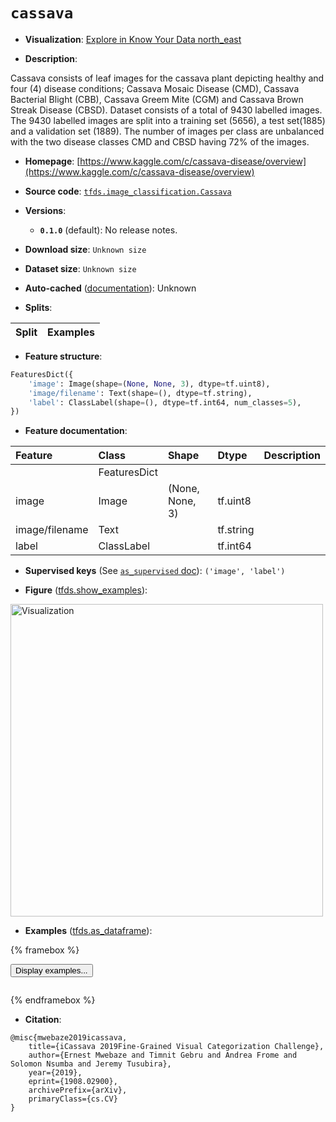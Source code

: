<div itemscope itemtype="http://schema.org/Dataset">
  <div itemscope itemprop="includedInDataCatalog" itemtype="http://schema.org/DataCatalog">
    <meta itemprop="name" content="TensorFlow Datasets" />
  </div>
  <meta itemprop="name" content="cassava" />
  <meta itemprop="description" content="Cassava consists of leaf images for the cassava plant depicting healthy and&#10;four (4) disease conditions; Cassava Mosaic Disease (CMD), Cassava Bacterial&#10;Blight (CBB), Cassava Greem Mite (CGM) and Cassava Brown Streak Disease (CBSD).&#10;Dataset consists of a total of 9430 labelled images.&#10;The 9430 labelled images are split into a training set (5656), a test set(1885)&#10;and a validation set (1889). The number of images per class are unbalanced with&#10;the two disease classes CMD and CBSD having 72% of the images.&#10;&#10;To use this dataset:&#10;&#10;```python&#10;import tensorflow_datasets as tfds&#10;&#10;ds = tfds.load(&#x27;cassava&#x27;, split=&#x27;train&#x27;)&#10;for ex in ds.take(4):&#10;  print(ex)&#10;```&#10;&#10;See [the guide](https://www.tensorflow.org/datasets/overview) for more&#10;informations on [tensorflow_datasets](https://www.tensorflow.org/datasets).&#10;&#10;&lt;img src=&quot;https://storage.googleapis.com/tfds-data/visualization/fig/cassava-0.1.0.png&quot; alt=&quot;Visualization&quot; width=&quot;500px&quot;&gt;&#10;&#10;" />
  <meta itemprop="url" content="https://www.tensorflow.org/datasets/catalog/cassava" />
  <meta itemprop="sameAs" content="https://www.kaggle.com/c/cassava-disease/overview" />
  <meta itemprop="citation" content="@misc{mwebaze2019icassava,&#10;    title={iCassava 2019Fine-Grained Visual Categorization Challenge},&#10;    author={Ernest Mwebaze and Timnit Gebru and Andrea Frome and Solomon Nsumba and Jeremy Tusubira},&#10;    year={2019},&#10;    eprint={1908.02900},&#10;    archivePrefix={arXiv},&#10;    primaryClass={cs.CV}&#10;}" />
</div>

# `cassava`


*   **Visualization**:
    <a class="button button-with-icon" href="https://knowyourdata-tfds.withgoogle.com/#tab=STATS&dataset=cassava">
    Explore in Know Your Data
    <span class="material-icons icon-after" aria-hidden="true"> north_east
    </span> </a>

*   **Description**:

Cassava consists of leaf images for the cassava plant depicting healthy and four
(4) disease conditions; Cassava Mosaic Disease (CMD), Cassava Bacterial Blight
(CBB), Cassava Greem Mite (CGM) and Cassava Brown Streak Disease (CBSD). Dataset
consists of a total of 9430 labelled images. The 9430 labelled images are split
into a training set (5656), a test set(1885) and a validation set (1889). The
number of images per class are unbalanced with the two disease classes CMD and
CBSD having 72% of the images.

*   **Homepage**:
    [https://www.kaggle.com/c/cassava-disease/overview](https://www.kaggle.com/c/cassava-disease/overview)

*   **Source code**:
    [`tfds.image_classification.Cassava`](https://github.com/tensorflow/datasets/tree/master/tensorflow_datasets/image_classification/cassava.py)

*   **Versions**:

    *   **`0.1.0`** (default): No release notes.

*   **Download size**: `Unknown size`

*   **Dataset size**: `Unknown size`

*   **Auto-cached**
    ([documentation](https://www.tensorflow.org/datasets/performances#auto-caching)):
    Unknown

*   **Splits**:

Split | Examples
:---- | -------:

*   **Feature structure**:

```python
FeaturesDict({
    'image': Image(shape=(None, None, 3), dtype=tf.uint8),
    'image/filename': Text(shape=(), dtype=tf.string),
    'label': ClassLabel(shape=(), dtype=tf.int64, num_classes=5),
})
```

*   **Feature documentation**:

Feature        | Class        | Shape           | Dtype     | Description
:------------- | :----------- | :-------------- | :-------- | :----------
               | FeaturesDict |                 |           |
image          | Image        | (None, None, 3) | tf.uint8  |
image/filename | Text         |                 | tf.string |
label          | ClassLabel   |                 | tf.int64  |

*   **Supervised keys** (See
    [`as_supervised` doc](https://www.tensorflow.org/datasets/api_docs/python/tfds/load#args)):
    `('image', 'label')`

*   **Figure**
    ([tfds.show_examples](https://www.tensorflow.org/datasets/api_docs/python/tfds/visualization/show_examples)):

<img src="https://storage.googleapis.com/tfds-data/visualization/fig/cassava-0.1.0.png" alt="Visualization" width="500px">

*   **Examples**
    ([tfds.as_dataframe](https://www.tensorflow.org/datasets/api_docs/python/tfds/as_dataframe)):

<!-- mdformat off(HTML should not be auto-formatted) -->

{% framebox %}

<button id="displaydataframe">Display examples...</button>
<div id="dataframecontent" style="overflow-x:auto"></div>
<script>
const url = "https://storage.googleapis.com/tfds-data/visualization/dataframe/cassava-0.1.0.html";
const dataButton = document.getElementById('displaydataframe');
dataButton.addEventListener('click', async () => {
  // Disable the button after clicking (dataframe loaded only once).
  dataButton.disabled = true;

  const contentPane = document.getElementById('dataframecontent');
  try {
    const response = await fetch(url);
    // Error response codes don't throw an error, so force an error to show
    // the error message.
    if (!response.ok) throw Error(response.statusText);

    const data = await response.text();
    contentPane.innerHTML = data;
  } catch (e) {
    contentPane.innerHTML =
        'Error loading examples. If the error persist, please open '
        + 'a new issue.';
  }
});
</script>

{% endframebox %}

<!-- mdformat on -->

*   **Citation**:

```
@misc{mwebaze2019icassava,
    title={iCassava 2019Fine-Grained Visual Categorization Challenge},
    author={Ernest Mwebaze and Timnit Gebru and Andrea Frome and Solomon Nsumba and Jeremy Tusubira},
    year={2019},
    eprint={1908.02900},
    archivePrefix={arXiv},
    primaryClass={cs.CV}
}
```

